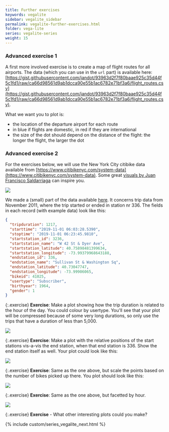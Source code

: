 ```yaml
---
title: Further exercises
keywords: vegalite
sidebar: vegalite_sidebar
permalink: vegalite-further-exercises.html
folder: vega-lite
series: vegalite-series
weight: 15
---
```

### Advanced exercise 1

A first more involved exercise is to create a map of flight routes for all airports. The data (which you can use in the `url` part) is available here: [https://gist.githubusercontent.com/jandot/93963d2f7f80baae925c35d44f5c1fd1/raw/ca66d98561d9ab1dcca90e55b1ac6782e71bf3a6/flight_routes.csv](https://gist.githubusercontent.com/jandot/93963d2f7f80baae925c35d44f5c1fd1/raw/ca66d98561d9ab1dcca90e55b1ac6782e71bf3a6/flight_routes.csv).

What we want you to plot is:
- the location of the departure airport for each route
- in blue if flights are domestic, in red if they are international
- the size of the dot should depend on the distance of the flight: the longer the flight, the larger the dot

<div id="vis1"></div>
<script type="text/javascript">
  var yourVlSpec = {
  "$schema": "https://vega.github.io/schema/vega-lite/v4.json",
  "width": 600,
  "height": 300,
  "description": "A simple bar chart with embedded data.",
  "data": {
    "url": "https://gist.githubusercontent.com/jandot/93963d2f7f80baae925c35d44f5c1fd1/raw/ca66d98561d9ab1dcca90e55b1ac6782e71bf3a6/flight_routes.csv"
  },
  "transform": [
    {"calculate": "datum.from_country == datum.to_country", "as": "domestic"}
  ],
  "mark": "circle",
  "encoding": {
    "x": {"field": "from_long", "type": "quantitative"},
    "y": {"field": "from_lat", "type": "quantitative"},
    "opacity": {"value": 0.05},
    "tooltip": {"field": "from_airport", "type":"nominal"},
    "color": {
      "condition": {
        "test": "datum.domestic",
        "value": "blue"
      },
      "value": "red"
    },
    "size": {
      "field": "distance",
      "scale": {"domain": [1, 15460], "range": [10,100]}
    }
  }
};
  vegaEmbed('#vis1', yourVlSpec);
</script>

### Advanced exercise 2

For the exercises below, we will use the New York City citibike data available from [https://www.citibikenyc.com/system-data](https://www.citibikenyc.com/system-data). Some great [visuals by Juan Francisco Saldarriaga](https://juanfrans.com/projects/citibikeRebalancing.html) can inspire you.

<img src="{{ site.baseurl }}/assets/citibike_linegraph.png" />

We made a (small) part of the data available [here](https://raw.githubusercontent.com/vda-lab/vda-lab.github.io/master/assets/station_366.json). It concerns trip data from November 2011, where the trip started or ended in station nr 336. The fields in each record (with example data) look like this:

```json
{
  "tripduration": 1217,
  "starttime": "2019-11-01 06:03:28.5390",
  "stoptime": "2019-11-01 06:23:45.9810",
  "startstation_id": 3236,
  "startstation_name": "W 42 St & Dyer Ave",
  "startstation_latitude": 40.75898481399634,
  "startstation_longitude": -73.99379968643188,
  "endstation_id": 336,
  "endstation_name": "Sullivan St & Washington Sq",
  "endstation_latitude": 40.73047747,
  "endstation_longitude": -73.99906065,
  "bikeid": 41025,
  "usertype": "Subscriber",
  "birthyear": 1964,
  "gender": 1
}
```

{:.exercise}
**Exercise**: Make a plot showing how the trip duration is related to the hour of the day. You could colour by usertype. You'll see that your plot will be compressed because of some very long durations, so only use the trips that have a duration of less than 5,000.

<img src="{{ site.baseurl }}/assets/vegalite-citibike-durationbyhour.png" />

<!--
{
  "$schema": "https://vega.github.io/schema/vega-lite/v4.json",
  "width": 600,
  "data": {
    "url": "https://raw.githubusercontent.com/vda-lab/vda-lab.github.io/master/assets/endstation_336.json"
  },
  "transform": [
    {
      "filter": {"field": "tripduration", "lte": "5000"}
    },
    {"calculate": "hours(datum.starttime)", "as": "hour"}
  ],
  "mark": "circle",
  "encoding": {
    "x": {"field": "hour", "type": "quantitative"},
    "y": {"field": "tripduration", "type": "quantitative"},
    "color": {"field": "usertype"}
  }
}
-->

{:.exercise}
**Exercise**: Make a plot with the relative positions of the start stations vis-a-vis the end station, when that end station is 336. Show the end station itself as well. Your plot could look like this:

<img src="{{site.baseurl}}/assets/vegalite-citibike-relativepositions1.png" />

<!--
{
  "$schema": "https://vega.github.io/schema/vega-lite/v4.json",
  "description": "A simple bar chart with embedded data.",
  "width": 600,
  "height": 600,
  "data": {
    "url": "https://raw.githubusercontent.com/vda-lab/vda-lab.github.io/master/assets/endstation_336.json"
  },
  "transform": [
    {
      "filter": {"field": "tripduration", "lte": "5000"}
    },
    {"calculate": "hours(datum.starttime)", "as": "hour"}
  ],
  "layer": [
    {
      "mark": "circle",
      "encoding": {
        "x": {
          "field": "startstation_longitude",
          "type": "quantitative",
          "scale": {"type": "linear", "domain": [-74.03,-73.925], "range": [0, 600]}},
        "y": {
          "field": "startstation_latitude",
          "type": "quantitative",
          "scale": {"type": "linear", "domain": [40.65,40.82], "range": [0, 600]}},
        "opacity": {"value": 0.3}
      }
    },
    {
      "mark": "circle",
      "encoding": {
        "x": {
          "field": "endstation_longitude",
          "type": "quantitative",
          "scale": {"type": "linear", "domain": [-74.04,-73.9], "range": [0, 600]}},
        "y": {
          "field": "endstation_latitude",
          "type": "quantitative",
          "scale": {"type": "linear", "domain": [40.65,40.82], "range": [0, 600]}},
        "color": {"value": "red"},
        "opacity": {"value": 0.01},
        "size": {"value": 250}
      }
    }
  ]
}
-->

{:.exercise}
**Exercise**: Same as the one above, but scale the points based on the number of bikes picked up there. You plot should look like this:

<img src="{{ site.baseurl }}/assets/vegalite-citibike-scaled.png" />

<!--
{
  "$schema": "https://vega.github.io/schema/vega-lite/v4.json",
  "title": "Relative locations and importance of citibike pickup stations for dropoff station 336",
  "width": 600,
  "height": 600,
  "data": {
    "url": "https://raw.githubusercontent.com/vda-lab/vda-lab.github.io/master/assets/endstation_336.json"
  },
  "layer": [
    {
      "mark": "circle",
      "encoding": {
        "x": {
          "title": "longitude",
          "field": "startstation_longitude",
          "type": "quantitative",
          "scale": {"type": "linear", "domain": [-74.03,-73.925], "range": [0, 600]}},
        "y": {
          "title": "latitude",
          "field": "startstation_latitude",
          "type": "quantitative",
          "scale": {"type": "linear", "domain": [40.65,40.82], "range": [0, 600]}},
        "opacity": {"value": 0.5},
        "size": {"aggregate": "count", "field": "startstation_id", "type": "quantitative"}
      }
    },
    {
      "mark": "circle",
      "encoding": {
        "x": {
          "field": "endstation_longitude",
          "type": "quantitative",
          "scale": {"type": "linear", "domain": [-74.04,-73.9], "range": [0, 600]}},
        "y": {
          "field": "endstation_latitude",
          "type": "quantitative",
          "scale": {"type": "linear", "domain": [40.65,40.82], "range": [0, 600]}},
        "color": {"value": "red"},
        "opacity": {"value": 0.01},
        "size": {"value": 250}
      }
    }
  ]
}
-->

{:.exercise}
**Exercise**: Same as the one above, but facetted by hour.

<img src="{{ site.baseurl }}/assets/vegalite-citibike-facetted.png" />

<!--
{
  "$schema": "https://vega.github.io/schema/vega-lite/v4.json",
  "title": "Relative locations and importance of citibike pickup stations for dropoff station 336",
  "width": 100,
  "height": 100,
  "data": {
    "url": "https://raw.githubusercontent.com/vda-lab/vda-lab.github.io/master/assets/endstation_336.json"
  },
  "transform": [
    {
      "filter": {"field": "tripduration", "lte": "5000"}
    },
    {"calculate": "hours(datum.starttime)", "as": "hour"}
  ],
  "mark": "circle",
  "encoding": {
    "facet": {
      "field": "hour",
      "type": "quantitative",
      "columns": 6
    },
    "x": {
      "title": "longitude",
      "field": "startstation_longitude",
      "type": "quantitative",
      "scale": {"type": "linear", "domain": [-74.03,-73.925]}},
    "y": {
      "title": "latitude",
      "field": "startstation_latitude",
      "type": "quantitative",
      "scale": {"type": "linear", "domain": [40.65,40.82]}},
    "opacity": {"value": 0.5},
    "size": {"aggregate": "count", "field": "startstation_id", "type": "quantitative"}
  }    
}
-->

{:.exercise}
**Exercise** - What other interesting plots could you make?

{% include custom/series_vegalite_next.html %}
